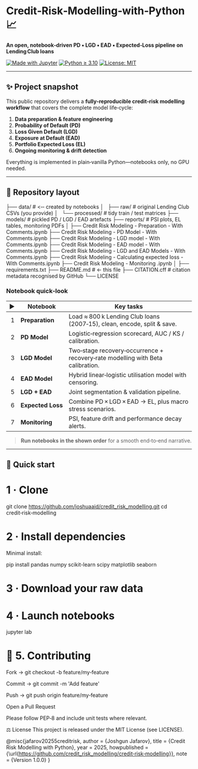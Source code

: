 # Credit‑Risk‑Modelling‑with‑Python 📈  
**An open, notebook‑driven PD ▪︎ LGD ▪︎ EAD ▪︎ Expected‑Loss pipeline on Lending Club loans**

[![Made with Jupyter](https://img.shields.io/badge/Made%20with-Jupyter-%23DA5B0B?logo=jupyter&logoColor=white)](https://jupyter.org/)
[![Python ≥ 3.10](https://img.shields.io/badge/Python-3.10%2B-blue?logo=python)](https://python.org)
[![License: MIT](https://img.shields.io/badge/License-MIT-green.svg)](LICENSE)

---

## ✨ Project snapshot
This public repository delivers a **fully‑reproducible credit‑risk modelling workflow** that covers the complete model life‑cycle:

1. **Data preparation & feature engineering**  
2. **Probability of Default (PD)**  
3. **Loss Given Default (LGD)**  
4. **Exposure at Default (EAD)**  
5. **Portfolio Expected Loss (EL)**  
6. **Ongoing monitoring & drift detection**

Everything is implemented in plain‑vanilla Python—notebooks only, no GPU needed.

---

## 📂 Repository layout

├── data/ # <‑‑ created by notebooks
│   ├── raw/ # original Lending Club CSVs (you provide)
│   └── processed/ # tidy train / test matrices
├── models/ # pickled PD / LGD / EAD artefacts
├── reports/ # PSI plots, EL tables, monitoring PDFs
│
├── Credit Risk Modeling - Preparation - With Comments.ipynb
├── Credit Risk Modeling - PD Model - With Comments.ipynb
├── Credit Risk Modeling - LGD model - With Comments.ipynb
├── Credit Risk Modeling - EAD model - With Comments.ipynb
├── Credit Risk Modeling - LGD and EAD Models - With Comments.ipynb
├── Credit Risk Modeling - Calculating expected loss - With Comments.ipynb
├── Credit Risk Modeling - Monitoring .ipynb
│
├── requirements.txt
├── README.md # ← this file
├── CITATION.cff # citation metadata recognised by GitHub
└── LICENSE


### Notebook quick‑look  

| ▶ | Notebook | Key tasks |
|---|----------|-----------|
| 1 | **Preparation** | Load ≈ 800 k Lending Club loans (2007‑15), clean, encode, split & save. |
| 2 | **PD Model** | Logistic‑regression scorecard, AUC / KS / calibration. |
| 3 | **LGD Model** | Two‑stage recovery‑occurrence + recovery‑rate modelling with Beta calibration. |
| 4 | **EAD Model** | Hybrid linear‑logistic utilisation model with censoring. |
| 5 | **LGD + EAD** | Joint segmentation & validation pipeline. |
| 6 | **Expected Loss** | Combine PD × LGD × EAD → EL, plus macro stress scenarios. |
| 7 | **Monitoring** | PSI, feature drift and performance decay alerts. |

> **Run notebooks in the shown order** for a smooth end‑to‑end narrative.

---

## 🚀 Quick start
# 1 · Clone
git clone https://github.com/joshuaaid/credit_risk_modelling.git
cd credit‑risk‑modelling

# 2 · Install dependencies

Minimal install:

pip install pandas numpy scikit-learn scipy matplotlib seaborn

# 3 · Download your raw data

# 4 · Launch notebooks
jupyter lab



# 🤝 5. Contributing

Fork → git checkout -b feature/my‑feature

Commit → git commit -m 'Add feature'

Push → git push origin feature/my‑feature

Open a Pull Request

Please follow PEP‑8 and include unit tests where relevant.

⚖️ License
This project is released under the MIT License (see LICENSE).

@misc{jafarov20255creditrisk,
  author       = {Joshgun Jafarov},
  title        = {Credit Risk Modelling with Python},
  year         = 2025,
  howpublished = {\url{https://github.com/credit_risk_modelling/credit‑risk‑modelling}},
  note         = {Version 1.0.0}
}

